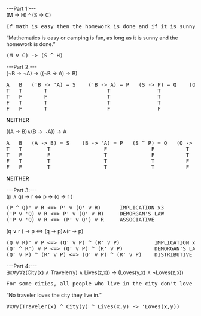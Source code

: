 ---Part 1:---\
(M -> H) ^ (S -> C)
<pre>
If math is easy then the homework is done and if it is sunny then camping is fun.
</pre>

“Mathematics is easy or camping is fun, as long as it is sunny and the homework is done.”
<pre>
(M v C) -> (S ^ H)
</pre>
---Part 2:---\
(¬B → ¬A) → ((¬B → A) → B)
<pre>
A   B   ('B -> 'A) = S    ('B -> A) = P   (S -> P) = Q    (Q -> B)
T   T       T                   T               T             T
T   F       F                   T               T             F
F   T       T                   T               T             T
F   F       T                   F               F             T
</pre>
**NEITHER**

((A → B)∧(B → ¬A)) → A
<pre>
A   B   (A -> B) = S    (B -> 'A) = P   (S ^ P) = Q   (Q -> A)
T   T        T                 F              F          T
T   F        F                 T              F          T
F   T        T                 T              T          F
F   F        T                 T              T          F
</pre>
**NEITHER**

---Part 3:---\
(p ∧ q) → r <=> p → (q → r )
<pre>
(P ^ Q)' v R <=> P' v (Q' v R)      IMPLICATION x3
('P v 'Q) v R <=> P' v (Q' v R)     DEMORGAN'S LAW
('P v 'Q) v R <=> (P' v Q') v R     ASSOCIATIVE
</pre>
(q ∨ r ) → p <=> (q → p)∧(r → p)
<pre>
(Q v R)' v P <=> (Q' v P) ^ (R' v P)           IMPLICATION x3
(Q' ^ R') v P <=> (Q' v P) ^ (R' v P)          DEMORGAN'S LAW
(Q' v P) ^ (R' v P) <=> (Q' v P) ^ (R' v P)    DISTRIBUTIVE
</pre>

---Part 4:---\
∃x∀y∀z(City(x) ∧ Traveler(y) ∧ Lives(z,x)) → (Loves(y,x) ∧ ¬Loves(z,x))
<pre>
For some cities, all people who live in the city don't love the city and all travelers love the city.
</pre>

“No traveler loves the city they live in.”
<pre>
∀x∀y(Traveler(x) ^ City(y) ^ Lives(x,y) -> 'Loves(x,y))
</pre>
